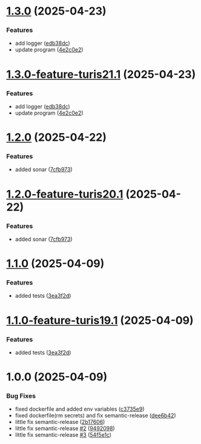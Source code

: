 # [1.3.0](https://github.com/turis-org/PLACES/compare/v1.2.0...v1.3.0) (2025-04-23)


### Features

* add logger ([edb38dc](https://github.com/turis-org/PLACES/commit/edb38dced507c22720bcc08c0307af506cedd5b0))
* update program ([4e2c0e2](https://github.com/turis-org/PLACES/commit/4e2c0e29ec76587cbe548554e0402c9e46bd0365))

# [1.3.0-feature-turis21.1](https://github.com/turis-org/PLACES/compare/v1.2.0...v1.3.0-feature-turis21.1) (2025-04-23)


### Features

* add logger ([edb38dc](https://github.com/turis-org/PLACES/commit/edb38dced507c22720bcc08c0307af506cedd5b0))
* update program ([4e2c0e2](https://github.com/turis-org/PLACES/commit/4e2c0e29ec76587cbe548554e0402c9e46bd0365))

# [1.2.0](https://github.com/turis-org/PLACES/compare/v1.1.0...v1.2.0) (2025-04-22)


### Features

* added sonar ([7cfb973](https://github.com/turis-org/PLACES/commit/7cfb9738a7b51cf7e3284393ce12c08862f545f6))

# [1.2.0-feature-turis20.1](https://github.com/turis-org/PLACES/compare/v1.1.0...v1.2.0-feature-turis20.1) (2025-04-22)


### Features

* added sonar ([7cfb973](https://github.com/turis-org/PLACES/commit/7cfb9738a7b51cf7e3284393ce12c08862f545f6))

# [1.1.0](https://github.com/turis-org/PLACES/compare/v1.0.0...v1.1.0) (2025-04-09)


### Features

* added tests ([3ea3f2d](https://github.com/turis-org/PLACES/commit/3ea3f2d42329469d86de06eecfbdb1aa1b615fd4))

# [1.1.0-feature-turis19.1](https://github.com/turis-org/PLACES/compare/v1.0.0...v1.1.0-feature-turis19.1) (2025-04-09)


### Features

* added tests ([3ea3f2d](https://github.com/turis-org/PLACES/commit/3ea3f2d42329469d86de06eecfbdb1aa1b615fd4))

# 1.0.0 (2025-04-09)


### Bug Fixes

* fixed dockerfile and added env variables ([c3735e9](https://github.com/turis-org/PLACES/commit/c3735e9055c252aa8979e5c3392b52df0ec74990))
* fixed dockerfile(rm secrets) and fix semantic-release ([dee6b42](https://github.com/turis-org/PLACES/commit/dee6b42bdaeed2794dbaaa19133b24ab05edea9e))
* little fix semantic-release ([2b17606](https://github.com/turis-org/PLACES/commit/2b1760645b547e587269a7667572d9331847cbe9))
* little fix semantic-release [#2](https://github.com/turis-org/PLACES/issues/2) ([9492098](https://github.com/turis-org/PLACES/commit/949209898d4da86d970772f6f19add4986ec8f40))
* little fix semantic-release [#3](https://github.com/turis-org/PLACES/issues/3) ([54f5e1c](https://github.com/turis-org/PLACES/commit/54f5e1c46dbd36659628257f99af706698a3cfbd))
